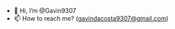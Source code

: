 - 👋 Hi, I’m @Gavin9307
- 📫 How to reach me? (gavindacosta9307@gmail.com)

<!---
Gavin9307/Gavin9307 is a ✨ special ✨ repository because its `README.md` (this file) appears on your GitHub profile.
You can click the Preview link to take a look at your changes.
--->
